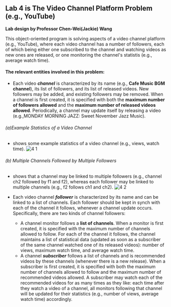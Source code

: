 ## Lab 4 is The Video Channel Platform Problem (e.g., YouTube)
**Lab design by Professor Chen-Wei(Jackie) Wang**

This object-oriented program is solving aspects of a video channel platform (e.g., YouTube), where each video channel has a number of followers, each of which being either one subscribed to the channel and watching videos as new ones are released, or one monitoring the channel's statistis (e.g., average watch time).

#### **The relevant entities involved in this problem:**
- Each video ***channel*** is characterized by its name (e.g., **Cafe Music BGM channel**), its list of followers, and its list of released videos. New followers may be added, and existing followers may be removed. When a channel is first created, it is specified with both the **maximum number of followers allowed** and the **maximum number of released videos allowed**. Periodically, a channel may update itself by releasing a video (e.g.,MONDAY MORNING JAZZ: Sweet November Jazz Music).

###### (a)Example Statistics of a Video Channel
- shows some example statistics of a video channel (e.g., views, watch time).
![4 1](https://user-images.githubusercontent.com/90284881/148714798-07e9fe5c-f1f4-4d36-b805-19bc6636ed1d.png)
###### (b) Multiple Channels Followed by Multiple Followers
  - shows that a channel may be linked to multiple followers (e.g., channel ch2 followed by f1 and f2), whereas each follower may be linked to multiple channels (e.g., f2 follows ch1 and ch2).
![4 2](https://user-images.githubusercontent.com/90284881/148714802-2d8a9d7b-3ffd-4485-9768-1d230c8ef5c3.png)

- Each video channel ***follower*** is characterized by its name and can be linked to a list of channels. Each follower should be kept in synch with each of the channel it follows, whenever a channel update occurs. Specifically, there are two kinds of channel followers:
  - A channel monitor follows a **list of channels**. When a monitor is first created, it is specified with the maximum number of channels allowed to follow. For each of the channel it follows, the channel maintains a list of statistical data (updated as soon as a subscriber of the same channel watched one of its released videos): number of views, maximum watch time, and average watch time.
  - A channel ***subscriber*** follows a list of channels and is recommended videos by these channels (whenever there is a new release). When a subscriber is first created, it is specified with both the maximum number of channels allowed to follow and the maximum number of recommended videos allowed. A subscriber may watch each of the recommended videos for as many times as they like: each time after they watch a video of a channel, all monitors following that channel will be updated for their statistics (e.g., number of views, average watch time) accordingly.

